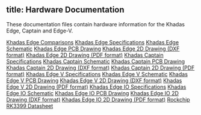 title: Hardware Documentation
---

These documentation files contain hardware information for the Khadas Edge, Captain and Edge-V.

[Khadas Edge Comparisons](https://dl.khadas.com/Hardware/Edge/Schematic/Edge_Comparisons.pdf)
[Khadas Edge Specifications](https://dl.khadas.com/Hardware/Edge/Schematic/Edge_Specs.pdf)
[Khadas Edge Schematic](https://dl.khadas.com/Hardware/Edge/Schematic/Edge_V13_Sch.pdf)
[Khadas Edge PCB Drawing](https://dl.khadas.com/Hardware/Edge/Schematic/Edge_V13_Silk.pdf)
[Khadas Edge 2D Drawing (DXF format)](https://dl.khadas.com/Hardware/Edge/DXF/Edge_V13_DXF.7z)
[Khadas Edge 2D Drawing (PDF format)]()
[Khadas Captain Specifications](https://dl.khadas.com/Hardware/Edge/Schematic/Captain_Specs.pdf)
[Khadas Captain Schematic](https://dl.khadas.com/Hardware/Edge/Schematic/Captain_V11_Sch.pdf)
[Khadas Captain PCB Drawing](https://dl.khadas.com/Hardware/Edge/Schematic/Captain_V11_Silk.pdf)
[Khadas Captain 2D Drawing (DXF format)]()
[Khadas Captain 2D Drawing (PDF format)]()
[Khadas Edge V Specifications](https://dl.khadas.com/Hardware/Edge/Schematic/Edge-V_Specs.pdf)
[Khadas Edge V Schematic](https://dl.khadas.com/Hardware/Edge/Schematic/Edge-V_V11_Sch.pdf)
[Khadas Edge V PCB Drawing](https://dl.khadas.com/Hardware/Edge/Schematic/Edge-V_V11_Silk.pdf)
[Khadas Edge V 2D Drawing (DXF format)]()
[Khadas Edge V 2D Drawing (PDF format)]()
[Khadas Edge IO Specifications]()
[Khadas Edge IO Schematic](https://dl.khadas.com/Hardware/Edge/Schematic/Edge-IO_V13_Sch.pdf)
[Khadas Edge IO PCB Drawing](https://dl.khadas.com/Hardware/Edge/Schematic/Edge-IO_V13_Silk.pdf)
[Khadas Edge IO 2D Drawing (DXF format)]()
[Khadas Edge IO 2D Drawing (PDF format)]()
[Rockchip RK3399 Datasheet](https://dl.khadas.com/Hardware/Edge/Datasheet/Rockchip_RK3399TRM_V1.4_Part1-20170408.pdf)
